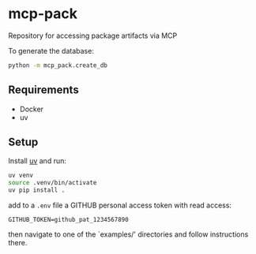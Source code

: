 # mcp-pack
Repository for accessing package artifacts via MCP

To generate the database:
```bash
python -m mcp_pack.create_db
```

## Requirements
- Docker
- uv

## Setup
Install [uv](https://github.com/astral-sh/uv) and run:

```bash
uv venv
source .venv/bin/activate
uv pip install .
```

add to a `.env` file a GITHUB personal access token with read access:

```
GITHUB_TOKEN=github_pat_1234567890
```

then navigate to one of the `examples/' directories and follow instructions there.